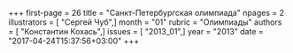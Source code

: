 +++
first-page = 26
title = "Санкт-Петербургская олимпиада"
npages = 2
illustrators = [ "Сергей Чуб",]
month = "01"
rubric = "Олимпиады"
authors = [ "Константин Кохась",]
issues = [ "2013_01",]
year = "2013"
date = "2017-04-24T15:37:56+03:00"
+++
